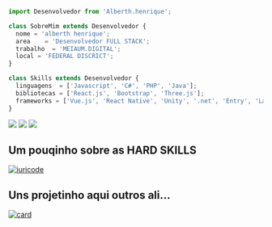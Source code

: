 ```js
import Desenvolvedor from 'Alberth.henrique';

class SobreMim extends Desenvolvedor {
  nome = 'alberth henrique';
  area    = 'Desenvolvedor FULL STACK';
  trabalho  = 'MEIAUM.DIGITAL';
  local = 'FEDERAL DISCRICT';
}

class Skills extends Desenvolvedor {
  linguagens  = ['Javascript', 'C#', 'PHP', 'Java'];
  bibliotecas = ['React.js', 'Bootstrap', 'Three.js'];
  frameworks = ['Vue.js', 'React Native', 'Unity', '.net', 'Entry', 'Laravel'];
}
```

<p align="left">

  <a href="https://www.linkedin.com/in/alberth-dev/" alt="Linkedin">
  <img src="https://img.shields.io/badge/-Linkedin-0e76a8?style=flat-square&logo=Linkedin&logoColor=white&link=LINK-DO-SEU-LINKEDIN" /></a>

  <a href="https://api.whatsapp.com/send/?phone=5561983360091&text=Opa%2C+achei+esse+numero+no+seu+site%21.&app_absent=0" alt="WhatsApp">
  <img src="https://img.shields.io/badge/-WhatsApp-25d366?style=flat-square&labelColor=25d366&logo=whatsapp&logoColor=white&link=API-DO-SEU-WHATSAPP"/></a>

  <a href="https://www.instagram.com/this_is_alberth/" alt="Instagram">
  <img src="https://img.shields.io/badge/-Instagram-DF0174?style=flat-square&labelColor=DF0174&logo=instagram&logoColor=white&link=LINK-DO-SEU-INSTAGRAM"/></a>
</p>  

## Um pouqinho sobre as HARD SKILLS

[![iuricode](https://github-readme-stats.vercel.app/api/top-langs/?username=D7alth&hide=html&layout=compact&theme=radical)](https://github.com/anuraghazra/github-readme-stats)

## Uns projetinho aqui outros ali...
[![card](https://github-readme-stats.vercel.app/api?username=D7alth&theme=radical&show_icons=true)](https://github.com/anuraghazra/github-readme-stats)


